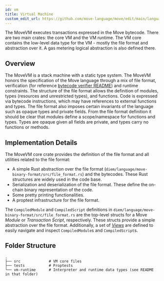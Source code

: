 ```yaml
---
id: vm
title: Virtual Machine
custom_edit_url: https://github.com/move-language/move/edit/main/language/move-binary-format/README.md
---
```



The MoveVM executes transactions expressed in the Move bytecode. There are
two main crates: the core VM and the VM runtime. The VM core contains the low-level
data type for the VM - mostly the file format and abstraction over it. A gas
metering logical abstraction is also defined there.

## Overview

The MoveVM is a stack machine with a static type system. The MoveVM honors
the specification of the Move language through a mix of file format,
verification (for reference [bytecode verifier README](https://github.com/move-language/move/blob/main/language/move-bytecode-verifier/README.md))
and runtime constraints. The structure of the file format allows the
definition of modules, types (resources and unrestricted types), and
functions. Code is expressed via bytecode instructions, which may have
references to external functions and types.  The file format also imposes
certain invariants of the language such as opaque types and private fields.
From the file format definition it should be clear that modules define a
scope/namespace for functions and types. Types are opaque given all fields
are private, and types carry no functions or methods.

## Implementation Details

The MoveVM core crate provides the definition of the file format and all
utilities related to the file format:
* A simple Rust abstraction over the file format
  (`diem/language/move-binary-format/src/file_format.rs`) and the bytecodes. These Rust
  structures are widely used in the code base.
* Serialization and deserialization of the file format. These define the
  on-chain binary representation of the code.
* Some pretty printing functionalities.
* A proptest infrastructure for the file format.

The `CompiledModule` and `CompiledScript` definitions in
`diem/language/move-binary-format/src/file_format.rs` are the top-level structs for a Move
*Module* or *Transaction Script*, respectively. These structs provide a
simple abstraction over the file format. Additionally, a set of
[*Views*](https://github.com/diem/move/blob/main/language/move-binary-format/src/views.rs) are defined to easily navigate and inspect
`CompiledModule`s and `CompiledScript`s.

## Folder Structure

```
.
├── src             # VM core files
├── tests           # Proptests
└── vm-runtime      # Interpreter and runtime data types (see README in that folder)
```
